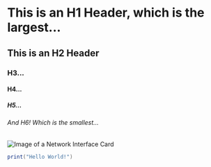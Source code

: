 # This is an H1 Header, which is the largest...
## This is an H2 Header
### H3...
#### H4...
##### H5...
###### And H6! Which is the smallest...

![Image of a Network Interface Card](https://static.macaddresslookup.io/blog/nic-1738570434.png)

``` lua
print("Hello World!")
```

